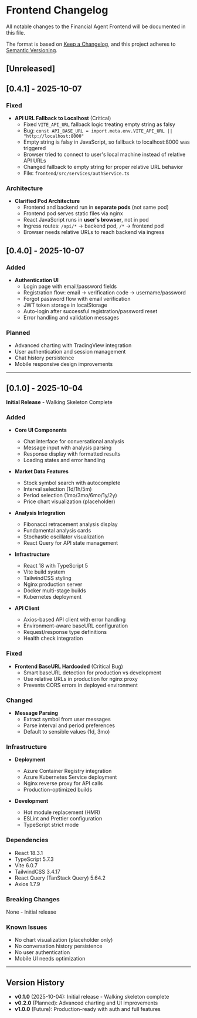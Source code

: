 # Frontend Changelog

All notable changes to the Financial Agent Frontend will be documented in this file.

The format is based on [Keep a Changelog](https://keepachangelog.com/en/1.0.0/),
and this project adheres to [Semantic Versioning](https://semver.org/spec/v2.0.0.html).

## [Unreleased]

## [0.4.1] - 2025-10-07

### Fixed
- **API URL Fallback to Localhost** (Critical)
  - Fixed `VITE_API_URL` fallback logic treating empty string as falsy
  - Bug: `const API_BASE_URL = import.meta.env.VITE_API_URL || "http://localhost:8000"`
  - Empty string is falsy in JavaScript, so fallback to localhost:8000 was triggered
  - Browser tried to connect to user's local machine instead of relative API URLs
  - Changed fallback to empty string for proper relative URL behavior
  - File: `frontend/src/services/authService.ts`

### Architecture
- **Clarified Pod Architecture**
  - Frontend and backend run in **separate pods** (not same pod)
  - Frontend pod serves static files via nginx
  - React JavaScript runs in **user's browser**, not in pod
  - Ingress routes: `/api/*` → backend pod, `/*` → frontend pod
  - Browser needs relative URLs to reach backend via ingress

## [0.4.0] - 2025-10-07

### Added
- **Authentication UI**
  - Login page with email/password fields
  - Registration flow: email → verification code → username/password
  - Forgot password flow with email verification
  - JWT token storage in localStorage
  - Auto-login after successful registration/password reset
  - Error handling and validation messages


### Planned
- Advanced charting with TradingView integration
- User authentication and session management
- Chat history persistence
- Mobile responsive design improvements

---

## [0.1.0] - 2025-10-04

**Initial Release** - Walking Skeleton Complete

### Added
- **Core UI Components**
  - Chat interface for conversational analysis
  - Message input with analysis parsing
  - Response display with formatted results
  - Loading states and error handling

- **Market Data Features**
  - Stock symbol search with autocomplete
  - Interval selection (1d/1h/5m)
  - Period selection (1mo/3mo/6mo/1y/2y)
  - Price chart visualization (placeholder)

- **Analysis Integration**
  - Fibonacci retracement analysis display
  - Fundamental analysis cards
  - Stochastic oscillator visualization
  - React Query for API state management

- **Infrastructure**
  - React 18 with TypeScript 5
  - Vite build system
  - TailwindCSS styling
  - Nginx production server
  - Docker multi-stage builds
  - Kubernetes deployment

- **API Client**
  - Axios-based API client with error handling
  - Environment-aware baseURL configuration
  - Request/response type definitions
  - Health check integration

### Fixed
- **Frontend BaseURL Hardcoded** (Critical Bug)
  - Smart baseURL detection for production vs development
  - Use relative URLs in production for nginx proxy
  - Prevents CORS errors in deployed environment

### Changed
- **Message Parsing**
  - Extract symbol from user messages
  - Parse interval and period preferences
  - Default to sensible values (1d, 3mo)

### Infrastructure
- **Deployment**
  - Azure Container Registry integration
  - Azure Kubernetes Service deployment
  - Nginx reverse proxy for API calls
  - Production-optimized builds

- **Development**
  - Hot module replacement (HMR)
  - ESLint and Prettier configuration
  - TypeScript strict mode

### Dependencies
- React 18.3.1
- TypeScript 5.7.3
- Vite 6.0.7
- TailwindCSS 3.4.17
- React Query (TanStack Query) 5.64.2
- Axios 1.7.9

### Breaking Changes
None - Initial release

### Known Issues
- No chart visualization (placeholder only)
- No conversation history persistence
- No user authentication
- Mobile UI needs optimization

---

## Version History

- **v0.1.0** (2025-10-04): Initial release - Walking skeleton complete
- **v0.2.0** (Planned): Advanced charting and UI improvements
- **v1.0.0** (Future): Production-ready with auth and full features
